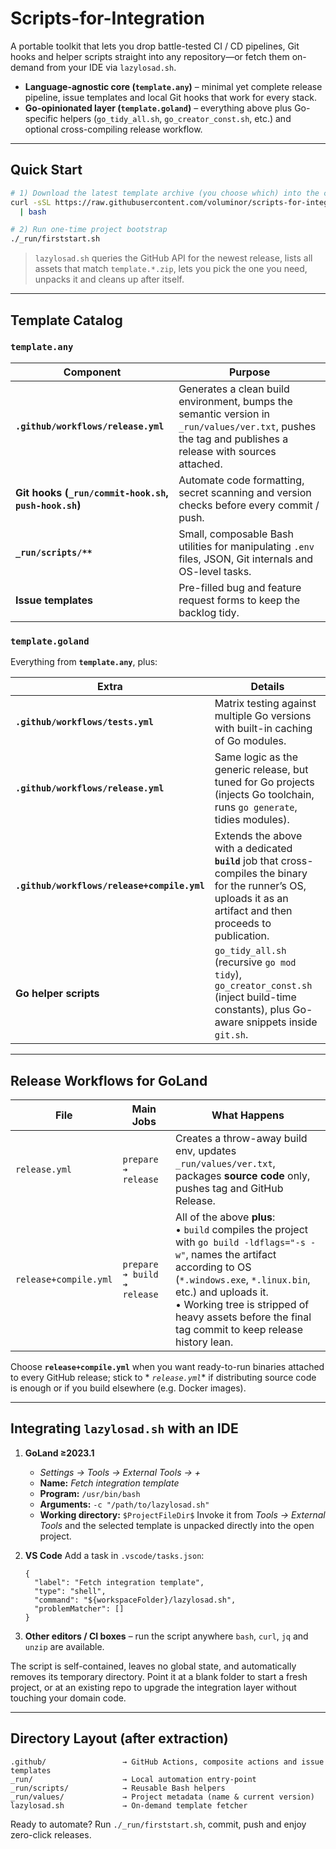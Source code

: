 # Scripts-for-Integration

A portable toolkit that lets you drop battle-tested CI / CD pipelines, Git hooks and helper scripts straight into any
repository—or fetch them on-demand from your IDE via `lazylosad.sh`.

* **Language-agnostic core (`template.any`)** – minimal yet complete release pipeline, issue templates and local Git
  hooks that work for every stack.
* **Go-opinionated layer (`template.goland`)** – everything above plus Go-specific helpers (`go_tidy_all.sh`,
  `go_creator_const.sh`, etc.) and optional cross-compiling release workflow.

---

## Quick Start

```bash
# 1) Download the latest template archive (you choose which) into the current directory
curl -sSL https://raw.githubusercontent.com/voluminor/scripts-for-integration/main/lazylosad.sh \
  | bash

# 2) Run one-time project bootstrap
./_run/firststart.sh
````

> `lazylosad.sh` queries the GitHub API for the newest release, lists all assets that match
> `template.*.zip`, lets you pick the one you need, unpacks it and cleans up after itself.

---

## Template Catalog

### `template.any`

| Component                                             | Purpose                                                                                                                                                 |
|-------------------------------------------------------|---------------------------------------------------------------------------------------------------------------------------------------------------------|
| **`.github/workflows/release.yml`**                   | Generates a clean build environment, bumps the semantic version in `_run/values/ver.txt`, pushes the tag and publishes a release with sources attached. |
| **Git hooks (`_run/commit-hook.sh`, `push-hook.sh`)** | Automate code formatting, secret scanning and version checks before every commit / push.                                                                |
| **`_run/scripts/**`**                                 | Small, composable Bash utilities for manipulating `.env` files, JSON, Git internals and OS-level tasks.                                                 |
| **Issue templates**                                   | Pre-filled bug and feature request forms to keep the backlog tidy.                                                                                      |

### `template.goland`

Everything from **`template.any`**, plus:

| Extra                                       | Details                                                                                                                                                            |
|---------------------------------------------|--------------------------------------------------------------------------------------------------------------------------------------------------------------------|
| **`.github/workflows/tests.yml`**           | Matrix testing against multiple Go versions with built-in caching of Go modules.                                                                                   |
| **`.github/workflows/release.yml`**         | Same logic as the generic release, but tuned for Go projects (injects Go toolchain, runs `go generate`, tidies modules).                                           |
| **`.github/workflows/release+compile.yml`** | Extends the above with a dedicated **`build`** job that cross-compiles the binary for the runner’s OS, uploads it as an artifact and then proceeds to publication. |
| **Go helper scripts**                       | `go_tidy_all.sh` (recursive `go mod tidy`), `go_creator_const.sh` (inject build-time constants), plus Go-aware snippets inside `git.sh`.                           |

---

## Release Workflows for GoLand

| File                  | Main Jobs                   | What Happens                                                                                                                                                                                                                                                                                       |
|-----------------------|-----------------------------|----------------------------------------------------------------------------------------------------------------------------------------------------------------------------------------------------------------------------------------------------------------------------------------------------|
| `release.yml`         | `prepare ➔ release`         | Creates a throw-away build env, updates `_run/values/ver.txt`, packages **source code** only, pushes tag and GitHub Release.                                                                                                                                                                       |
| `release+compile.yml` | `prepare ➔ build ➔ release` | All of the above **plus**: <br>• `build` compiles the project with `go build -ldflags="-s -w"`, names the artifact according to OS (`*.windows.exe`, `*.linux.bin`, etc.) and uploads it. <br>• Working tree is stripped of heavy assets before the final tag commit to keep release history lean. |

Choose **`release+compile.yml`** when you want ready-to-run binaries attached to every GitHub release; stick to *
*`release.yml`** if distributing source code is enough or if you build elsewhere (e.g. Docker images).

---

## Integrating `lazylosad.sh` with an IDE

1. **GoLand ≥2023.1**

    * *Settings → Tools → External Tools → +*
    * **Name:** *Fetch integration template*
    * **Program:** `/usr/bin/bash`
    * **Arguments:** `-c "/path/to/lazylosad.sh"`
    * **Working directory:** `$ProjectFileDir$`
      Invoke it from *Tools → External Tools* and the selected template is unpacked directly into the open project.

2. **VS Code**
   Add a task in `.vscode/tasks.json`:

   ```jsonc
   {
     "label": "Fetch integration template",
     "type": "shell",
     "command": "${workspaceFolder}/lazylosad.sh",
     "problemMatcher": []
   }
   ```

3. **Other editors / CI boxes** – run the script anywhere `bash`, `curl`, `jq` and `unzip` are available.

The script is self-contained, leaves no global state, and automatically removes its temporary directory. Point it at a
blank folder to start a fresh project, or at an existing repo to upgrade the integration layer without touching your
domain code.

---

## Directory Layout (after extraction)

```
.github/                 → GitHub Actions, composite actions and issue templates
_run/                    → Local automation entry-point
_run/scripts/            → Reusable Bash helpers
_run/values/             → Project metadata (name & current version)
lazylosad.sh             → On-demand template fetcher
```

Ready to automate? Run `./_run/firststart.sh`, commit, push and enjoy zero-click releases.
